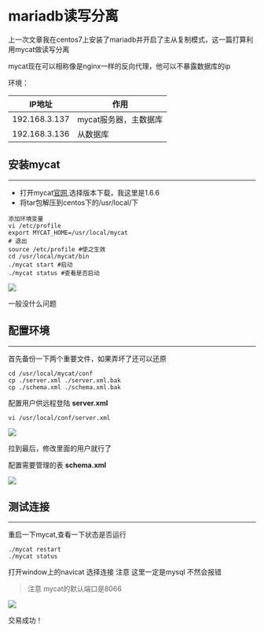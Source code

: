 # mariadb读写分离

上一次文章我在centos7上安装了mariadb并开启了主从复制模式，这一篇打算利用mycat做读写分离

mycat现在可以相称像是nginx一样的反向代理，他可以不暴露数据库的ip

环境：

| IP地址          | 作用            |
| ------------- | ------------- |
| 192.168.3.137 | mycat服务器，主数据库 |
| 192.168.3.136 | 从数据库          |

## 安装mycat

***

* 打开mycat[官网](http://www.mycat.io),选择版本下载，我这里是1.6.6
* 将tar包解压到centos下的/usr/local/下

```
添加环境变量
vi /etc/profile
export MYCAT_HOME=/usr/local/mycat
# 退出
source /etc/profile #使之生效
cd /usr/local/mycat/bin
./mycat start #启动
./mycat status #查看是否启动
```

![](https://s2.ax1x.com/2019/05/13/E4b7VA.png)

一般没什么问题

## 配置环境

***

首先备份一下两个重要文件，如果弄坏了还可以还原

```
cd /usr/local/mycat/conf
cp ./server.xml ./server.xml.bak
cp ./schema.xml ./schema.xml.bak
```

配置用户供远程登陆 **server.xml**

```
vi /usr/local/conf/server.xml 
```

![](https://s2.ax1x.com/2019/05/13/E4qP5q.png)

拉到最后，修改里面的用户就行了

配置需要管理的表 **schema.xml**

![](https://s2.ax1x.com/2019/05/13/E4LkTA.png)

## 测试连接

***

重启一下mycat,查看一下状态是否运行

```
./mycat restart
./mycat status
```

打开window上的navicat 选择连接 注意 这里一定是mysql 不然会报错

> 注意 mycat的默认端口是8066

![](https://s2.ax1x.com/2019/05/13/E4Llwj.png)

交易成功！
